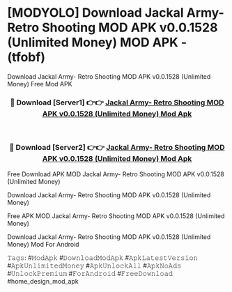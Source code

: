 # [MODYOLO] Download Jackal Army- Retro Shooting MOD APK v0.0.1528 (Unlimited Money) MOD APK - (tfobf)
Download Jackal Army- Retro Shooting MOD APK v0.0.1528 (Unlimited Money) Free Mod APK

<div align="center">
<h3>🔴 Download [Server1] 👉👉 <a href="https://apk-comot.site?title=Jackal_Army-_Retro_Shooting_MOD_APK_v0.0.1528_(Unlimited_Money)">Jackal Army- Retro Shooting MOD APK v0.0.1528 (Unlimited Money) Mod Apk</a></h3><br>

<h3>🔴 Download [Server2] 👉👉 <a href="https://apk-comot.site?title=Jackal_Army-_Retro_Shooting_MOD_APK_v0.0.1528_(Unlimited_Money)">Jackal Army- Retro Shooting MOD APK v0.0.1528 (Unlimited Money) Mod Apk</a></h3>
</div>


Free Download APK MOD Jackal Army- Retro Shooting MOD APK v0.0.1528 (Unlimited Money)

Download Jackal Army- Retro Shooting MOD APK v0.0.1528 (Unlimited Money) 

Free APK MOD Jackal Army- Retro Shooting MOD APK v0.0.1528 (Unlimited Money) 

Download Jackal Army- Retro Shooting MOD APK v0.0.1528 (Unlimited Money) Mod For Android

𝚃𝚊𝚐𝚜: #𝙼𝚘𝚍𝙰𝚙𝚔 #𝙳𝚘𝚠𝚗𝚕𝚘𝚊𝚍𝙼𝚘𝚍𝙰𝚙𝚔 #𝙰𝚙𝚔𝙻𝚊𝚝𝚎𝚜𝚝𝚅𝚎𝚛𝚜𝚒𝚘𝚗 #𝙰𝚙𝚔𝚄𝚗𝚕𝚒𝚖𝚒𝚝𝚎𝚍𝙼𝚘𝚗𝚎𝚢 #𝙰𝚙𝚔𝚄𝚗𝚕𝚘𝚌𝚔𝙰𝚕𝚕 #𝙰𝚙𝚔𝙽𝚘𝙰𝚍𝚜 #𝚄𝚗𝚕𝚘𝚌𝚔𝙿𝚛𝚎𝚖𝚒𝚞𝚖 #𝙵𝚘𝚛𝙰𝚗𝚍𝚛𝚘𝚒𝚍 #𝙵𝚛𝚎𝚎𝙳𝚘𝚠𝚗𝚕𝚘𝚊𝚍 #home_design_mod_apk